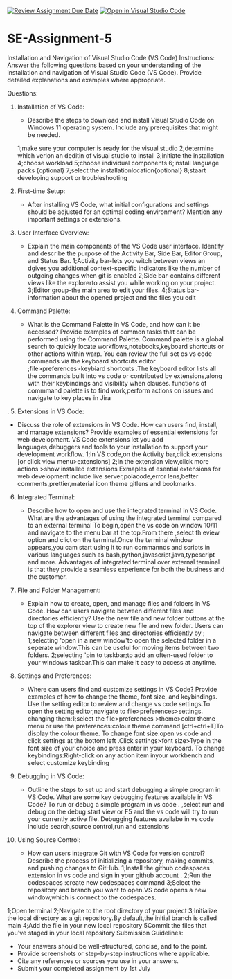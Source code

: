 [![Review Assignment Due Date](https://classroom.github.com/assets/deadline-readme-button-24ddc0f5d75046c5622901739e7c5dd533143b0c8e959d652212380cedb1ea36.svg)](https://classroom.github.com/a/XoLGRbHq)
[![Open in Visual Studio Code](https://classroom.github.com/assets/open-in-vscode-718a45dd9cf7e7f842a935f5ebbe5719a5e09af4491e668f4dbf3b35d5cca122.svg)](https://classroom.github.com/online_ide?assignment_repo_id=15256384&assignment_repo_type=AssignmentRepo)
# SE-Assignment-5
Installation and Navigation of Visual Studio Code (VS Code)
 Instructions:
Answer the following questions based on your understanding of the installation and navigation of Visual Studio Code (VS Code). Provide detailed explanations and examples where appropriate.

 Questions:

1. Installation of VS Code:
   - Describe the steps to download and install Visual Studio Code on Windows 11 operating system. Include any prerequisites that might be needed.

   1;make sure your computer is ready for the visual studio
   2;determine which verion an deditin of visual studio to install
   3;initiate the installation
   4;choose workload
   5;choose individual components
   6;install language packs {optional}
   7;select the installationlocation{optional}
   8;staart developing support or troubleshooting


2. First-time Setup:
   - After installing VS Code, what initial configurations and settings should be adjusted for an optimal coding environment? Mention any important settings or extensions.

3. User Interface Overview:
   - Explain the main components of the VS Code user interface. Identify and describe the purpose of the Activity Bar, Side Bar, Editor Group, and Status Bar.
   1;Activity bar-lets you witch between views an dgives you additional context-specific indicators like the number of outgoing changes when git is enabled 
   2;Side bar-contains different views like the explorerto assist you while working on your project.
   3;Editor group-the main area to edit your files.
   4;Status bar-information about the opened project and the files you edit 


4. Command Palette:
   - What is the Command Palette in VS Code, and how can it be accessed? Provide examples of common tasks that can be performed using the Command Palette.
Command palette is a global search to quickly locate workflows,notebooks,keyboard shortcuts or other actions within warp.
You can review the full set os vs code commands via the keyboard shortcuts editor ;file>preferences>keybiard shortcuts .The keyboard editor lists all the commands built into vs code or contributed by extensions,along with their keybindings and visibility when clauses.
functions of commmand palette is to find work,perform actions on issues and navigate to key places in Jira

.
5. Extensions in VS Code:
   - Discuss the role of extensions in VS Code. How can users find, install, and manage extensions? Provide examples of essential extensions for web development.
   VS Code extensions let you add languages,debuggers and tools to your installation to support your development workflow.
1;In VS code,on the Activity bar,click extensions [or click view menu>extensions]
2;In the extension view,click more actions >show installed extensions 
   Exmaples of esential extensions for web development include live server,polacode,error lens,better comments,prettier,material icon theme gitlens and bookmarks.

6. Integrated Terminal:
   - Describe how to open and use the integrated terminal in VS Code. What are the advantages of using the integrated terminal compared to an external terminal
   To begin,open the vs code on window 10/11 and navigate to the menu bar at the top.From there ,select th eview option and clict on the terminal.Once the terminal window appears,you cam start using it to run commannds and scripts in various languages such as bash,python,javascript,java,typescript and more.
   Advantages of integrated terminal over external terminal is that they provide a seamless experience for both the business and the customer.

7. File and Folder Management:
   - Explain how to create, open, and manage files and folders in VS Code. How can users navigate between different files and directories efficiently?
Use the new file and new folder buttons at the top of the explorer view to create new file and new folder.
Users can navigate between different files and directories efficiently by ;
1;selecting 'open in a new window'to open the selected folder in a seperate window.This can be useful for moving items between two folders.
2;selecting 'pin to taskbar;to add an often-used folder to your windows taskbar.This can make it easy to access at anytime.

8. Settings and Preferences:
   - Where can users find and customize settings in VS Code? Provide examples of how to change the theme, font size, and keybindings.
Use the setting editor to review and change vs code settings.To open the setting editor,navigate to file>preferences>settings.
changing them:1;select the file>preferences >theme>color theme menu or use the preferences:colour theme command [ctrl+ctrl+T]To display the colour theme.
To change font size:open vs code and click settings at the bottom left .Click settings>font size>Type in the font size of your choice and press enter in your keyboard.
To change keybindings:Right-click on any action item inyour workbench and select customize keybinding


9. Debugging in VS Code:
   - Outline the steps to set up and start debugging a simple program in VS Code. What are some key debugging features available in VS Code?
To run or debug a simple program in vs code .
,select run and debug on the debug start view or F5 and the vs code will try to run your currently active file.
Debugging features availabe in vs code include search,source control,run and extensions

10. Using Source Control:
    - How can users integrate Git with VS Code for version control? Describe the process of initializing a repository, making commits, and pushing changes to GitHub.
1;Install the github codespaces extension in vs code and sign in your github account .
2;Run the codespaces :create new codespaces command 
3;Select the repository and branch you want to open.VS code opens a new window,which is connect to the codespaces.

1;Open terminal
2;Navigate to the root directory of your project
3;Initialize the local directory as a git repository.By default,the initial branch is called main
4;Add the file in your new local repository
5Commit the files that you've staged in your local repository
 Submission Guidelines:

 
- Your answers should be well-structured, concise, and to the point.
- Provide screenshots or step-by-step instructions where applicable.
- Cite any references or sources you use in your answers.
- Submit your completed assignment by 1st July 

